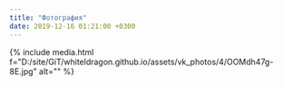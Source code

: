 ```yaml
---
title: "Фотография"
date: 2019-12-16 01:21:00 +0300
---
```



{% include media.html f="D:/site/GiT/whiteldragon.github.io/assets/vk_photos/4/OOMdh47g-8E.jpg" alt="" %}

